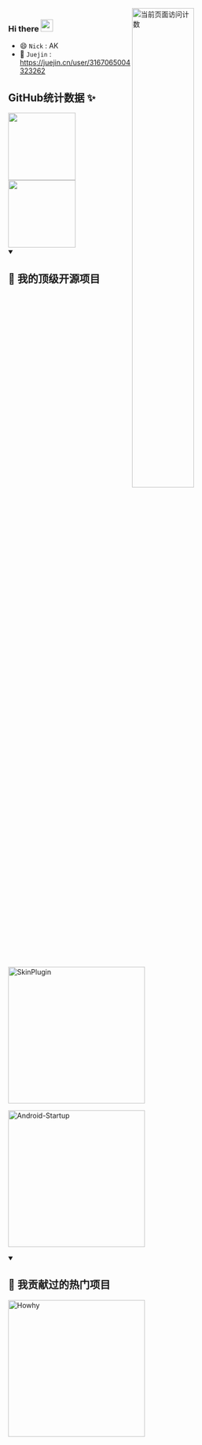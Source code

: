 <img align="right" alt="当前页面访问计数" width="50%" src="https://count.getloli.com/get/@ak-ing">

### Hi there  <img src="https://media.giphy.com/media/hvRJCLFzcasrR4ia7z/giphy.gif" width="25px" height="25px">
- 😄 `Nick` : AK
- 🎯 `Juejin` : https://juejin.cn/user/3167065004323262

## GitHub统计数据 ✨
<div>
<img align="" height="137px" src="https://github-readme-stats.vercel.app/api?username=ak-ing&hide_title=true&show_icons=true&include_all_commits=true&count_private=true&line_height=21&theme=dracula&locale=cn" />
<img align="" height="137px" src="https://github-readme-stats.vercel.app/api/top-langs/?username=ak-ing&hide_border=true&layout=compact&theme=dracula&locale=cn" />
</div>


<details open> 
  <summary><h2>📘 我的顶级开源项目</h2></summary>

  <!-- Repo info cards - https://github.com/anuraghazra/github-readme-stats -->
  <!-- Small repo cards (fork) - https://github.com/DenverCoder1/github-readme-stats -->
<div>
    <a href="https://github.com/ak-ing/SkinPlugin"><img width="278" src="https://denvercoder1-github-readme-stats.vercel.app/api/pin/?username=ak-ing&repo=SkinPlugin&theme=react&bg_color=1F222E&title_color=F85D7F&hide_border=true&icon_color=F8D866&show_icons=false" alt="SkinPlugin"></a>

   <a href="https://github.com/ak-ing/Android-Startup"><img width="278" src="https://denvercoder1-github-readme-stats.vercel.app/api/pin/?username=ak-ing&repo=Android-Startup&theme=react&bg_color=1F222E&title_color=F85D7F&hide_border=true&icon_color=F8D866&show_icons=false" alt="Android-Startup"></a>
</div>
</details> 

<details open> 
  <summary><h2>📕 我贡献过的热门项目</h2></summary>

  <!-- Small repo cards https://github.com/DenverCoder1/github-readme-stats (fork of anuraghazra/github-readme-stats) -->
  <p align="left">
    <a href="https://github.com/lengyingmofeng/Howhy"><img width="278" src="https://denvercoder1-github-readme-stats.vercel.app/api/pin/?username=lengyingmofeng&repo=Howhy&theme=react&bg_color=1F222E&title_color=F85D7F&hide_border=true&icon_color=F8D866&show_icons=true" alt="Howhy"></a>
  </p>
</details> 


